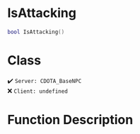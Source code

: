 # IsAttacking
```lua
bool IsAttacking()
```
# Class
✔️ `Server: CDOTA_BaseNPC`  
❌ `Client: undefined`  

# Function Description

